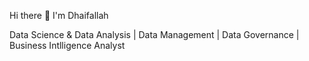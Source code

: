 Hi there 👋 I'm Dhaifallah

Data Science & Data Analysis | Data Management | Data Governance | Business Intlligence Analyst
